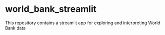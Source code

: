 # world_bank_streamlit
This repository contains a streamlit app for exploring and interpreting World Bank data
